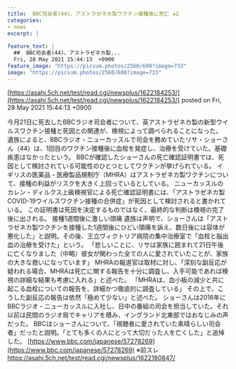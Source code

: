 ```yaml
---
title:  BBC司会者(44)、アストラゼネカ製ワクチン接種後に死亡 ★2  
categories:
- news
excerpt: |
  
feature_text: |
  ##  BBC司会者(44)、アストラゼネカ製...
  Fri, 28 May 2021 15:44:13  +0900
feature_image: "https://picsum.photos/2560/600?image=733"
image: "https://picsum.photos/2560/600?image=733"
---
```


[https://asahi.5ch.net/test/read.cgi/newsplus/1622184253/](https://asahi.5ch.net/test/read.cgi/newsplus/1622184253/)
posted on Fri, 28 May 2021 15:44:13  +0900

<!--more-->

今月21日に死去したBBCラジオ司会者について、英アストラゼネカ製の新型ウイルスワクチン接種と死因との関連が、検視によって調べられることになった。 遺族によると、BBCラジオ・ニューカッスルで司会を務めていたリサ・ショーさん（44）は、1回目のワクチン接種後に血栓を発症し、治療を受けていた。基礎疾患はなかったという。 BBCが確認したショーさんの死亡確認証明書では、死因として検討されている可能性のひとつとしてワクチンが挙げられている。 イギリスの医薬品・医療製品規制庁（MHRA）はアストラゼネカ製ワクチンについて、接種の利益がリスクを大きく上回っているとしている。 ニューカッスルのカレン・ディルクス上級検視官による死亡確認証明書には、「アストラゼネカ製COVID-19ウイルスワクチン接種の合併症」が死因として検討されると書かれている。 この証明書は死因を決定するものではなく、最終的な判断は検視の完了後に出される。 接種1週間後に激しい頭痛 遺族は声明で、ショーさんは「アストラゼネカ製ワクチンを接種した1週間後にひどい頭痛を訴え、数日後には容体が悪化した」と説明。その後、王立ヴィクトリア病院の集中治療室で「血栓と脳出血の治療を受けた」という。 「悲しいことに、リサは家族に囲まれて21日午後に亡くなりました（中略）彼女が関わった全ての人に愛されていたことが、家族の大きな救いになっています」 MHRAの報道官は取材に対し、「深刻な副反応が疑われる場合、MHRAは死亡に関する報告を十分に調査し、入手可能であれば検視の詳細な結果も考慮に入れる」と述べた。 「MHRAは、血小板の減少と共に起こる血栓についての報告を、詳細かつ徹底的に調査している」 その上で、こうした副反応の報告は依然「極めて少ない」と述べた。 ショーさんは2016年にBBCラジオ・ニューカッスルに入社し、日中の番組の司会を担当していた。それ以前は民間のラジオ局でキャリアを積み、イングランド北東部ではおなじみの声だった。 BBCはショーさんについて、「視聴者に愛されていた素晴らしい司会者」だったと説明。「とても多くの人にとって大切だった人を亡くした」と追悼した。 [https://www.bbc.com/japanese/57278269](https://www.bbc.com/japanese/57278269) ※前スレ https://asahi.5ch.net/test/read.cgi/newsplus/1622180847/
